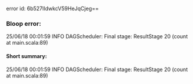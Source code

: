 error id: 6b527lIdwkcV59HeJqCjeg==
### Bloop error:

25/06/18 00:01:59 INFO DAGScheduler: Final stage: ResultStage 20 (count at main.scala:89)
#### Short summary: 

25/06/18 00:01:59 INFO DAGScheduler: Final stage: ResultStage 20 (count at main.scala:89)
